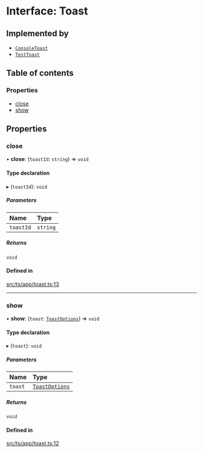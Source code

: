 # Interface: Toast

## Implemented by

- [`ConsoleToast`](../classes/ConsoleToast.md)
- [`TestToast`](../classes/TestToast.md)

## Table of contents

### Properties

- [close](Toast.md#close)
- [show](Toast.md#show)

## Properties

### close

• **close**: (`toastId`: `string`) => `void`

#### Type declaration

▸ (`toastId`): `void`

##### Parameters

| Name | Type |
| :------ | :------ |
| `toastId` | `string` |

##### Returns

`void`

#### Defined in

[src/ts/app/toast.ts:13](https://gitlab.com/i3-market/code/wp3/t3.2/i3m-wallet-monorepo/-/blob/9fada86/packages/base-wallet/src/ts/app/toast.ts#L13)

___

### show

• **show**: (`toast`: [`ToastOptions`](ToastOptions.md)) => `void`

#### Type declaration

▸ (`toast`): `void`

##### Parameters

| Name | Type |
| :------ | :------ |
| `toast` | [`ToastOptions`](ToastOptions.md) |

##### Returns

`void`

#### Defined in

[src/ts/app/toast.ts:12](https://gitlab.com/i3-market/code/wp3/t3.2/i3m-wallet-monorepo/-/blob/9fada86/packages/base-wallet/src/ts/app/toast.ts#L12)
